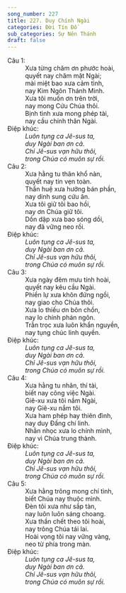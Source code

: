 ```yaml
---
song_number: 227
title: 227. Duy Chính Ngài
categories: Đời Tín Đồ
sub_categories: Sự Nên Thánh
draft: false
---
```

<dl><dt>Câu 1:</dt><dd data-verse="1">Xưa từng chăm ơn phước hoài, <br/>quyết nay chăm mặt Ngài; <br/>mài miệt bao xưa cảm tình, <br/>nay Kim Ngôn Thánh Minh. <br/>Xưa tôi muốn ơn trên trời, <br/>nay mong Cứu Chúa thôi. <br/>Bịnh tình xưa mong phép tài, <br/>nay cầu chính thân Ngài. </dd><dt>Điệp khúc:</dt><dd data-chorus="1"><em>Luôn tụng ca Jê-sus ta, <br/>duy Ngài ban ơn cả. <br/>Chỉ Jê-sus vạn hữu thôi, <br/>trong Chúa có muôn sự rồi. </em></dd><dt>Câu 2:</dt><dd data-verse="2">Xưa hằng tu thân khổ nàn, <br/>quyết nay tin vẹn toàn. <br/>Thần huệ xưa hưởng bán phần, <br/>nay dinh sung cứu ân. <br/>Xưa tôi giữ tôi bao hồi, <br/>nay ơn Chúa giữ tôi. <br/>Dồn dập xưa bao sóng dồi, <br/>nay đã vững neo rồi. </dd><dt>Điệp khúc:</dt><dd data-chorus="1"><em>Luôn tụng ca Jê-sus ta, <br/>duy Ngài ban ơn cả. <br/>Chỉ Jê-sus vạn hữu thôi, <br/>trong Chúa có muôn sự rồi. </em></dd><dt>Câu 3:</dt><dd data-verse="3">Xưa ngày đêm mưu tính hoài, <br/>quyết nay kêu cầu Ngài. <br/>Phiền lự xưa khôn đứng ngồi, <br/>nay giao cho Chúa thôi. <br/>Xưa lo thiếu ơn bôn chồn, <br/>nay lo chính phán ngôn. <br/>Trằn trọc xưa luôn khẩn nguyền, <br/>nay tụng chúc linh quyền. </dd><dt>Điệp khúc:</dt><dd data-chorus="1"><em>Luôn tụng ca Jê-sus ta, <br/>duy Ngài ban ơn cả. <br/>Chỉ Jê-sus vạn hữu thôi, <br/>trong Chúa có muôn sự rồi. </em></dd><dt>Câu 4:</dt><dd data-verse="3">Xưa hằng tu nhân, thí tài, <br/>biết nay công việc Ngài. <br/>Giê-xu xưa tôi nắm Ngài, <br/>nay Giê-xu nắm tôi. <br/>Xưa ham phép hay thiên đình, <br/>nay duy Đấng chí linh. <br/>Nhằn nhọc xưa lo chính mình, <br/>nay vì Chúa trung thành. </dd><dt>Điệp khúc:</dt><dd data-chorus="1"><em>Luôn tụng ca Jê-sus ta, <br/>duy Ngài ban ơn cả. <br/>Chỉ Jê-sus vạn hữu thôi, <br/>trong Chúa có muôn sự rồi. </em></dd><dt>Câu 5:</dt><dd data-verse="3">Xưa hằng trông mong chí tình, <br/>biết Chúa nay thuộc mình. <br/>Đèn tôi xưa như sắp tàn, <br/>nay luôn luôn sáng choang. <br/>Xưa thần chết theo tôi hoài, <br/>nay trông Chúa tái lai. <br/>Hoài vọng tôi nay vững vàng, <br/>neo từ phía trong màn. </dd><dt>Điệp khúc:</dt><dd data-chorus="1"><em>Luôn tụng ca Jê-sus ta, <br/>duy Ngài ban ơn cả. <br/>Chỉ Jê-sus vạn hữu thôi, <br/>trong Chúa có muôn sự rồi. </em></dd></dl>